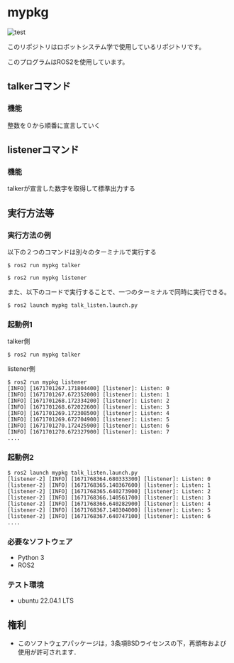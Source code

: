 # mypkg

![test](https://github.com/ahaya8810/mypkg/actions/workflows/test.yml/badge.svg)

このリポジトリはロボットシステム学で使用しているリポジトリです。

このプログラムはROS2を使用しています。

## talkerコマンド

### 機能

整数を０から順番に宣言していく

## listenerコマンド

### 機能

talkerが宣言した数字を取得して標準出力する

## 実行方法等

### 実行方法の例

以下の２つのコマンドは別々のターミナルで実行する

```
$ ros2 run mypkg talker
```
```
$ ros2 run mypkg listener
```
また、以下のコードで実行することで、一つのターミナルで同時に実行できる。
```
$ ros2 launch mypkg talk_listen.launch.py
```
### 起動例1
talker側
```
$ ros2 run mypkg talker
```
listener側
```
$ ros2 run mypkg listener
[INFO] [1671701267.171804400] [listener]: Listen: 0
[INFO] [1671701267.672352000] [listener]: Listen: 1
[INFO] [1671701268.172334200] [listener]: Listen: 2
[INFO] [1671701268.672022600] [listener]: Listen: 3
[INFO] [1671701269.172308500] [listener]: Listen: 4
[INFO] [1671701269.672704900] [listener]: Listen: 5
[INFO] [1671701270.172425900] [listener]: Listen: 6
[INFO] [1671701270.672327900] [listener]: Listen: 7
....
```
### 起動例2
```
$ ros2 launch mypkg talk_listen.launch.py
[listener-2] [INFO] [1671768364.680333300] [listener]: Listen: 0
[listener-2] [INFO] [1671768365.140367600] [listener]: Listen: 1
[listener-2] [INFO] [1671768365.640273900] [listener]: Listen: 2
[listener-2] [INFO] [1671768366.140561700] [listener]: Listen: 3
[listener-2] [INFO] [1671768366.640282900] [listener]: Listen: 4
[listener-2] [INFO] [1671768367.140304000] [listener]: Listen: 5
[listener-2] [INFO] [1671768367.640747100] [listener]: Listen: 6
....
```
### 必要なソフトウェア
* Python 3
* ROS2
### テスト環境
* ubuntu 22.04.1 LTS
## 権利
* このソフトウェアパッケージは，3条項BSDライセンスの下，再頒布および使用が許可されます．
